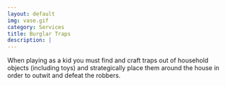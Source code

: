 ```yaml
---
layout: default
img: vase.gif
category: Services
title: Burglar Traps
description: |
---
```

  When playing as a kid you must find and craft traps out of household objects (including toys) and strategically place them around the house in order to outwit and defeat the robbers. 